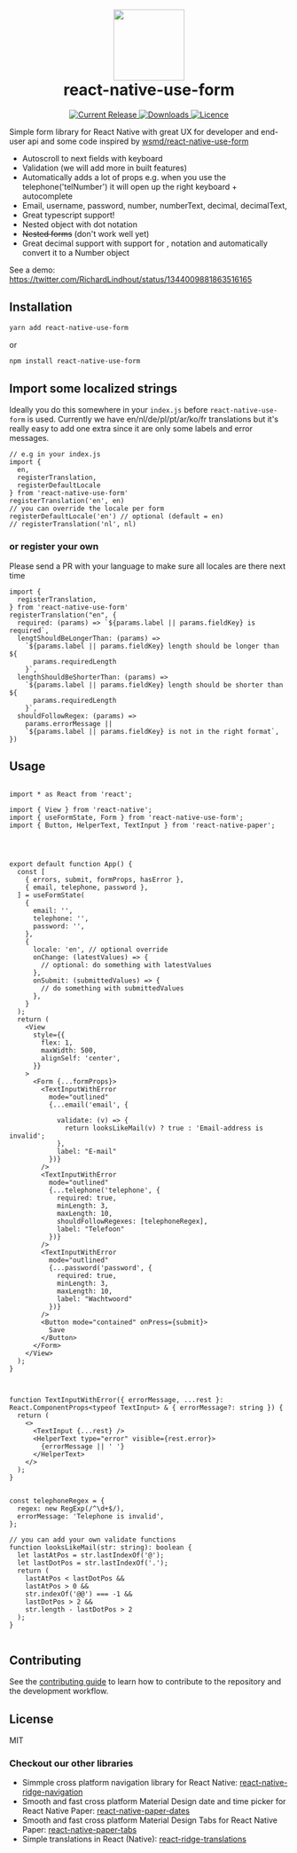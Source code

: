 
<h1 align="center">
  <img src="https://user-images.githubusercontent.com/6492229/120776507-9c7f1200-c524-11eb-905e-5ad46f2c2709.png" width="128">
  <br>
  react-native-use-form
</h1>

<p align="center">
  <a href="https://www.npmjs.com/package/react-native-use-form">
    <img src="https://img.shields.io/npm/v/react-native-use-form.svg" alt="Current Release" />
  </a>
  <a href="https://www.npmjs.com/package/react-native-use-form">
    <img src="https://badgen.net/npm/dt/react-native-use-form" alt="Downloads" />
  </a>

  <a href="https://github.com/web-ridge/react-native-use-form/blob/master/LICENSE">
    <img src="https://img.shields.io/github/license/web-ridge/react-native-use-form.svg" alt="Licence">
  </a>
</p>

Simple form library for React Native with great UX for developer and end-user api and some code inspired by [wsmd/react-native-use-form](https://github.com/wsmd/react-native-use-form)


- Autoscroll to next fields with keyboard
- Validation (we will add more in built features)
- Automatically adds a lot of props e.g. when you use the telephone('telNumber') it will open up the right keyboard + autocomplete
- Email, username, password, number, numberText, decimal, decimalText,
- Great typescript support!
- Nested object with dot notation
- ~~Nested forms~~ (don't work well yet)
- Great decimal support with support for , notation and automatically convert it to a Number object

See a demo: https://twitter.com/RichardLindhout/status/1344009881863516165

## Installation

```sh
yarn add react-native-use-form
```
or
```sh
npm install react-native-use-form
```



## Import some localized strings
Ideally you do this somewhere in your `index.js` before `react-native-use-form` is used.
Currently we have en/nl/de/pl/pt/ar/ko/fr translations but it's really easy to add one extra since it are only some labels and error messages.

```tsx
// e.g in your index.js
import {
  en,
  registerTranslation,
  registerDefaultLocale
} from 'react-native-use-form'
registerTranslation('en', en)
// you can override the locale per form
registerDefaultLocale('en') // optional (default = en)
// registerTranslation('nl', nl)
```

### or register your own
Please send a PR with your language to make sure all locales are there next time
```tsx
import {
  registerTranslation,
} from 'react-native-use-form'
registerTranslation("en", {
  required: (params) => `${params.label || params.fieldKey} is required`,
  lengtShouldBeLongerThan: (params) =>
    `${params.label || params.fieldKey} length should be longer than ${
      params.requiredLength
    }`,
  lengthShouldBeShorterThan: (params) =>
    `${params.label || params.fieldKey} length should be shorter than ${
      params.requiredLength
    }`,
  shouldFollowRegex: (params) =>
    params.errorMessage ||
    `${params.label || params.fieldKey} is not in the right format`,
})
```

## Usage
```tsx

import * as React from 'react';

import { View } from 'react-native';
import { useFormState, Form } from 'react-native-use-form';
import { Button, HelperText, TextInput } from 'react-native-paper';




export default function App() {
  const [
    { errors, submit, formProps, hasError },
    { email, telephone, password },
  ] = useFormState(
    {
      email: '',
      telephone: '',
      password: '',
    },
    {
      locale: 'en', // optional override
      onChange: (latestValues) => {
        // optional: do something with latestValues
      },
      onSubmit: (submittedValues) => {
        // do something with submittedValues
      },
    }
  );
  return (
    <View
      style={{
        flex: 1,
        maxWidth: 500,
        alignSelf: 'center',
      }}
    >
      <Form {...formProps}>
        <TextInputWithError
          mode="outlined"
          {...email('email', {

            validate: (v) => {
              return looksLikeMail(v) ? true : 'Email-address is invalid';
            },
            label: "E-mail"
          })}
        />
        <TextInputWithError
          mode="outlined"
          {...telephone('telephone', {
            required: true,
            minLength: 3,
            maxLength: 10,
            shouldFollowRegexes: [telephoneRegex],
            label: "Telefoon"
          })}
        />
        <TextInputWithError
          mode="outlined"
          {...password('password', {
            required: true,
            minLength: 3,
            maxLength: 10,
            label: "Wachtwoord"
          })}
        />
        <Button mode="contained" onPress={submit}>
          Save
        </Button>
      </Form>
    </View>
  );
}



function TextInputWithError({ errorMessage, ...rest }: React.ComponentProps<typeof TextInput> & { errorMessage?: string }) {
  return (
    <>
      <TextInput {...rest} />
      <HelperText type="error" visible={rest.error}>
        {errorMessage || ' '}
      </HelperText>
    </>
  );
}


const telephoneRegex = {
  regex: new RegExp(/^\d+$/),
  errorMessage: 'Telephone is invalid',
};

// you can add your own validate functions
function looksLikeMail(str: string): boolean {
  let lastAtPos = str.lastIndexOf('@');
  let lastDotPos = str.lastIndexOf('.');
  return (
    lastAtPos < lastDotPos &&
    lastAtPos > 0 &&
    str.indexOf('@@') === -1 &&
    lastDotPos > 2 &&
    str.length - lastDotPos > 2
  );
}


```

## Contributing

See the [contributing guide](../CONTRIBUTING.md) to learn how to contribute to the repository and the development workflow.

## License

MIT

### Checkout our other libraries
- Simmple cross platform navigation library for React Native: [react-native-ridge-navigation](https://github.com/web-ridge/react-native-ridge-navigation)
- Smooth and fast cross platform Material Design date and time picker for React Native Paper: [react-native-paper-dates](https://github.com/web-ridge/react-native-paper-dates)
- Smooth and fast cross platform Material Design Tabs for React Native Paper: [react-native-paper-tabs](https://github.com/web-ridge/react-native-paper-tabs)
- Simple translations in React (Native): [react-ridge-translations](https://github.com/web-ridge/react-ridge-translations)
